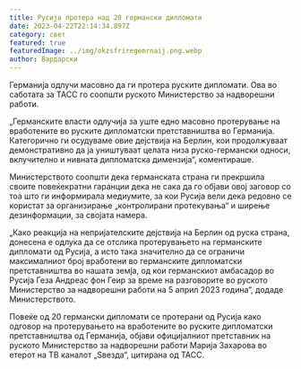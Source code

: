 ```yaml
---
title: Русија протера над 20 германски дипломати
date: 2023-04-22T22:14:34.897Z
category: свет
featured: true
featuredImage: ../img/okzsfriregemrnaij.png.webp
author: Вардарски
---
```


Германија одлучи масовно да ги протера руските дипломати. Ова во саботата за ТАСС го соопшти руското Министерство за надворешни работи.

„Германските власти одлучија за уште едно масовно протерување на вработените во руските дипломатски претставништва во Германија. Категорично ги осудуваме овие дејствија на Берлин, кои продолжуваат демонстративно да ја уништуваат целата низа руско-германски односи, вклучително и нивната дипломатска димензија“, коментираше.

Министерството соопшти дека германската страна ги прекршила своите повеќекратни гаранции дека не сака да го објави овој заговор со тоа што ги информирала медиумите, за кои Русија вели дека редовно се користат за организирање „контролирани протекувања“ и ширење дезинформации, за својата намера.

„Како реакција на непријателските дејствија на Берлин од руска страна, донесена е одлука да се отслика протерувањето на германските дипломати од Русија, а исто така значително да се ограничи максималниот број вработени во германските дипломатски претставништва во нашата земја, од кои германскиот амбасадор во Русија Геза Андреас фон Геир за време на разговорите во руското Министерство за надворешни работи на 5 април 2023 година“, додаде Министерството.

Повеќе од 20 германски дипломати се протерани од Русија како одговор на протерувањето на вработените во руските дипломатски претставништва од Германија, објави официјалниот претставник на руското Министерство за надворешни работи Марија Захарова во етерот на ТВ каналот „Ѕвезда“, цитирана од ТАСС.
